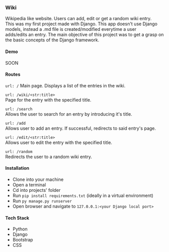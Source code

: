 ### Wiki  

Wikipedia like website. Users can add, edit or get a random wiki entry.  
This was my first project made with Django. This app doesn't use Django models, instead a .md file is created/modified everytime a user  
adds/edits an entry.
The main objective of this project was to get a grasp on the basic concepts of the Django framework.

#### Demo
SOON

#### Routes

`url: /`
Main page. Displays a list of the entries in the wiki.  

`url: /wiki/<str:title>`  
Page for the entry with the specified title.  

`url: /search`  
Allows the user to search for an entry by introducing it's title.  

`url: /add`  
Allows user to add an entry. If successful, redirects to said entry's page.  

`url: /edit/<str:title>`  
Allows user to edit the entry with the specified title.  

`url: /random`  
Redirects the user to a random wiki entry.  

#### Installation

- Clone into your machine
- Open a terminal
- Cd into projects' folder
- Run `pip install requirements.txt` (ideally in a virtual environment)
- Run `py manage.py runserver`
- Open browser and navigate to `127.0.0.1:<your Django local port>`

#### Tech Stack
- Python
- Django
- Bootstrap
- CSS
